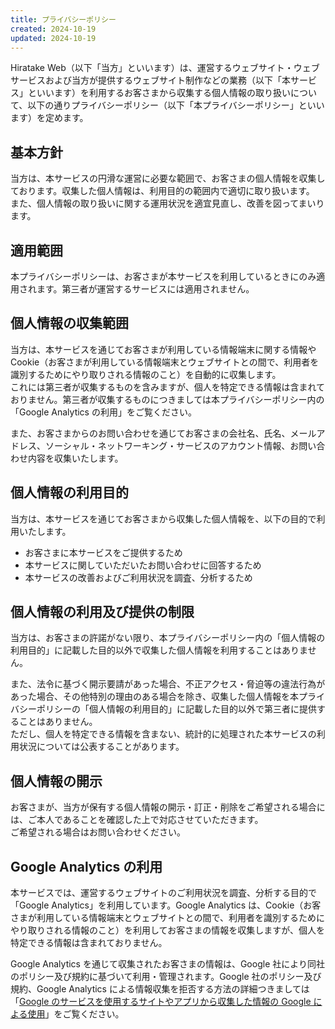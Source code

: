 ```yaml
---
title: プライバシーポリシー
created: 2024-10-19
updated: 2024-10-19
---
```


Hiratake Web（以下「当方」といいます）は、運営するウェブサイト・ウェブサービスおよび当方が提供するウェブサイト制作などの業務（以下「本サービス」といいます）を利用するお客さまから収集する個人情報の取り扱いについて、以下の通りプライバシーポリシー（以下「本プライバシーポリシー」といいます）を定めます。

## 基本方針

当方は、本サービスの円滑な運営に必要な範囲で、お客さまの個人情報を収集しております。収集した個人情報は、利用目的の範囲内で適切に取り扱います。  
また、個人情報の取り扱いに関する運用状況を適宜見直し、改善を図ってまいります。

## 適用範囲

本プライバシーポリシーは、お客さまが本サービスを利用しているときにのみ適用されます。第三者が運営するサービスには適用されません。

## 個人情報の収集範囲

当方は、本サービスを通じてお客さまが利用している情報端末に関する情報や Cookie（お客さまが利用している情報端末とウェブサイトとの間で、利用者を識別するためにやり取りされる情報のこと）を自動的に収集します。  
これには第三者が収集するものを含みますが、個人を特定できる情報は含まれておりません。第三者が収集するものにつきましては本プライバシーポリシー内の「Google Analytics の利用」をご覧ください。

また、お客さまからのお問い合わせを通じてお客さまの会社名、氏名、メールアドレス、ソーシャル・ネットワーキング・サービスのアカウント情報、お問い合わせ内容を収集いたします。

## 個人情報の利用目的

当方は、本サービスを通じてお客さまから収集した個人情報を、以下の目的で利用いたします。

- お客さまに本サービスをご提供するため
- 本サービスに関していただいたお問い合わせに回答するため
- 本サービスの改善およびご利用状況を調査、分析するため

## 個人情報の利用及び提供の制限

当方は、お客さまの許諾がない限り、本プライバシーポリシー内の「個人情報の利用目的」に記載した目的以外で収集した個人情報を利用することはありません。

また、法令に基づく開示要請があった場合、不正アクセス・脅迫等の違法行為があった場合、その他特別の理由のある場合を除き、収集した個人情報を本プライバシーポリシーの「個人情報の利用目的」に記載した目的以外で第三者に提供することはありません。  
ただし、個人を特定できる情報を含まない、統計的に処理された本サービスの利用状況については公表することがあります。

## 個人情報の開示

お客さまが、当方が保有する個人情報の開示・訂正・削除をご希望される場合には、ご本人であることを確認した上で対応させていただきます。  
ご希望される場合はお問い合わせください。

## Google Analytics の利用

本サービスでは、運営するウェブサイトのご利用状況を調査、分析する目的で「Google Analytics」を利用しています。Google Analytics は、Cookie（お客さまが利用している情報端末とウェブサイトとの間で、利用者を識別するためにやり取りされる情報のこと）を利用してお客さまの情報を収集しますが、個人を特定できる情報は含まれておりません。

Google Analytics を通じて収集されたお客さまの情報は、Google 社により同社のポリシー及び規約に基づいて利用・管理されます。Google 社のポリシー及び規約、Google Analytics による情報収集を拒否する方法の詳細つきましては「[Google のサービスを使用するサイトやアプリから収集した情報の Google による使用](https://policies.google.com/technologies/partner-sites?hl=ja)」をご覧ください。
